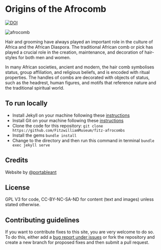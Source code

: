 # Origins of the Afrocomb

[![DOI](https://zenodo.org/badge/405576444.svg)](https://zenodo.org/badge/latestdoi/405576444)

![afrocomb](https://user-images.githubusercontent.com/286552/163885056-bcf92a73-519f-4edc-8bca-bc439d569d11.jpg)


Hair and grooming have always played an important role in the culture of Africa and the African Diaspora. The traditional African comb or pick has played a crucial role in the creation, maintenance, and decoration of hair-styles for both men and women.

In many African societies, ancient and modern, the hair comb symbolises status, group affiliation, and religious beliefs, and is encoded with ritual properties. The handles of combs are decorated with objects of status, such as the headrest, human figures, and motifs that reference nature and the traditional spiritual world.

## To run locally

* Install Jekyll on your machine following these [instructions](https://jekyllrb.com/docs/installation/)
* Install Git on your machine following these [instructions](https://git-scm.com/book/en/v2/Getting-Started-Installing-Git)
* Clone the code for this repository:
   `git clone https://github.com/FitzwilliamMuseum/fitz-afrocombs`
* Install the gems
   `bundle install`
* Change to the directory and then run this command in terminal `bundle exec jekyll serve`


## Credits

Website by [@portableant](https://github.com/portableant)

## License

GPL V3 for code, CC-BY-NC-SA-ND for content (text and images) unless stated otherwise.

## Contributing guidelines

If you want to contribute fixes to this site, you are very welcome to do so. To do this, either add a [bug report under issues](https://github.com/FitzwilliamMuseum/fitz-afrocombs/issues) or fork the repository and create a new branch for proposed fixes and then submit a pull request.
